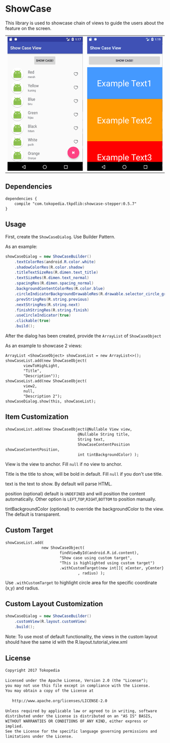 # ShowCase

This library is used to showcase chain of views to guide the users about the feature on the screen.

<table>
    <tr>
        <td>
        <img src="showcase1.gif?raw=true" alt="" width="240" />
        </td>
        <td>
        <img src="showcase2.gif?raw=true" alt="" width="240" />
        </td>
    </tr>
</table>

Dependencies
-------
```
dependencies {
    compile "com.tokopedia.tkpdlib:showcase-stepper:0.5.7"
}
```

Usage
-------

First, create the `ShowCaseDialog`. Use Builder Pattern.

As an example:

```java
showCaseDialog = new ShowCaseBuilder()
    .textColorRes(android.R.color.white)
    .shadowColorRes(R.color.shadow)
    .titleTextSizeRes(R.dimen.text_title)
    .textSizeRes(R.dimen.text_normal)
    .spacingRes(R.dimen.spacing_normal)
    .backgroundContentColorRes(R.color.blue)
    .circleIndicatorBackgroundDrawableRes(R.drawable.selector_circle_green)
    .prevStringRes(R.string.previous)
    .nextStringRes(R.string.next)
    .finishStringRes(R.string.finish)
    .useCircleIndicator(true)
    .clickable(true)
    .build();
```

After the dialog has been created, provide the `ArrayList` of `ShowCaseObject`

As an example to showcase 2 views:

```
ArrayList <ShowCaseObject> showCaseList = new ArrayList<>();
showCaseList.add(new ShowCaseObject(
        viewToHighLight,
        "Title",
        "Description"));
showCaseList.add(new ShowCaseObject(
        view2,
        null,
        "Description 2");
showCaseDialog.show(this, showCaseList);
```

Item Customization
-------
```
showCaseList.add(new ShowCaseObject(@Nullable View view, 
                                @Nullable String title,
                                String text, 
                                ShowCaseContentPosition showCaseContentPosition,
                                int tintBackgroundColor) );
```
View
    is the view to anchor. Fill `null` if no view to anchor.

Title
    is the title to show, will be bold in default. Fill `null` if you don't use title.

text
    is the text to show. By default will parse HTML.

position (optional) 
    default is `UNDEFINED` and will position the content automatically.
    Other option is `LEFT`,`TOP`,`RIGHT`,`BOTTOM` to position manually.

tintBackgroundColor (optional) 
    to override the backgroundColor to the view. The default is transparent.
    
Custom Target
-------
```
showCaseList.add(
                new ShowCaseObject(
                        findViewById(android.R.id.content),
                        "Show case using custom target",
                        "This is highlighted using custom target")
                        .withCustomTarget(new int[]{ xCenter, yCenter}
                                , radius) );
```
Use ```.withCustomTarget``` to highlight circle area for the specific coordinate (x,y) and radius.
    
Custom Layout Customization
-------
```java
showCaseDialog = new ShowCaseBuilder()
    .customView(R.layout.customView)
    .build();
```

Note: To use most of default functionality, the views in the custom layout should have the same id with the R.layout.tutorial_view.xml

License
-------

    Copyright 2017 Tokopedia

    Licensed under the Apache License, Version 2.0 (the "License");
    you may not use this file except in compliance with the License.
    You may obtain a copy of the License at

       http://www.apache.org/licenses/LICENSE-2.0

    Unless required by applicable law or agreed to in writing, software
    distributed under the License is distributed on an "AS IS" BASIS,
    WITHOUT WARRANTIES OR CONDITIONS OF ANY KIND, either express or implied.
    See the License for the specific language governing permissions and
    limitations under the License.
